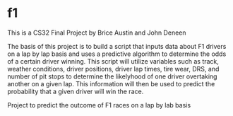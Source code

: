 # f1
This is a CS32 Final Project by Brice Austin and John Deneen

The basis of this project is to build a script that inputs data about F1 drivers on a lap by lap basis and uses a predictive algorithm to determine the odds of a certain driver winning. This script will utilize variables such as track, weather conditions, driver positions, driver lap times, tire wear, DRS, and number of pit stops to determine the likelyhood of one driver overtaking another on a given lap. This information will then be used to predict the probability that a given driver will win the race. 

Project to predict the outcome of F1 races on a lap by lab basis
